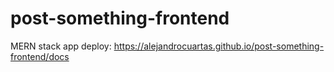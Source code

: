 # post-something-frontend

MERN stack app
deploy: https://alejandrocuartas.github.io/post-something-frontend/docs
